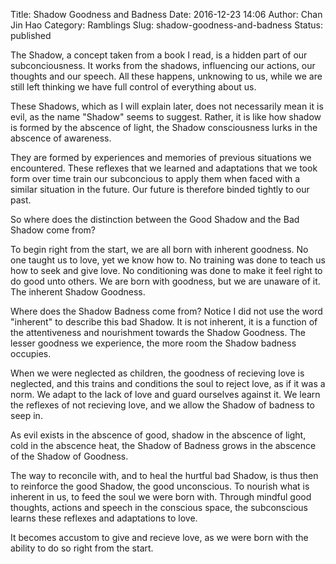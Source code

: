 Title: Shadow Goodness and Badness
Date: 2016-12-23 14:06
Author: Chan Jin Hao
Category: Ramblings
Slug: shadow-goodness-and-badness
Status: published

The Shadow, a concept taken from a book I read, is a hidden part of our subconciousness. It works from the shadows, influencing our actions, our thoughts and our speech. All these happens, unknowing to us, while we are still left thinking we have full control of everything about us.

These Shadows, which as I will explain later, does not necessarily mean it is evil, as the name "Shadow" seems to suggest. Rather, it is like how shadow is formed by the abscence of light, the Shadow consciousness lurks in the abscence of awareness.

They are formed by experiences and memories of previous situations we encountered. These reflexes that we learned and adaptations that we took form over time train our subconcious to apply them when faced with a similar situation in the future. Our future is therefore binded tightly to our past.

So where does the distinction between the Good Shadow and the Bad Shadow come from?

To begin right from the start, we are all born with inherent goodness. No one taught us to love, yet we know how to. No training was done to teach us how to seek and give love. No conditioning was done to make it feel right to do good unto others. We are born with goodness, but we are unaware of it. The inherent Shadow Goodness.

Where does the Shadow Badness come from? Notice I did not use the word "inherent" to describe this bad Shadow. It is not inherent, it is a function of the attentiveness and nourishment towards the Shadow Goodness. The lesser goodness we experience, the more room the Shadow badness occupies.

When we were neglected as children, the goodness of recieving love is neglected, and this trains and conditions the soul to reject love, as if it was a norm. We adapt to the lack of love and guard ourselves against it. We learn the reflexes of not recieving love, and we allow the Shadow of badness to seep in.

As evil exists in the abscence of good, shadow in the abscence of light, cold in the abscence heat, the Shadow of Badness grows in the abscence of the Shadow of Goodness.

The way to reconcile with, and to heal the hurtful bad Shadow, is thus then to reinforce the good Shadow, the good unconscious. To nourish what is inherent in us, to feed the soul we were born with. Through mindful good thoughts, actions and speech in the conscious space, the subconscious learns these reflexes and adaptations to love. 

It becomes accustom to give and recieve love, as we were born with the ability to do so right from the start.
